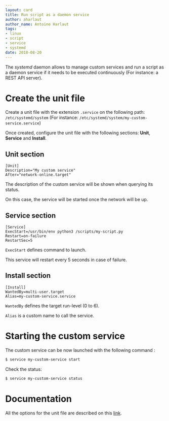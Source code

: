```yaml
---
layout: card
title: Run script as a daemon service
author: aharlaut
author_name: Antoine Harlaut
tags:
- linux
- script
- service
- systemd
date: 2018-08-20
---
```


The *systemd* daemon allows to manage custom services and run a script as a daemon service if it needs to be executed continuously (For instance: a REST API server).

# Create the unit file

Create a unit file with the extension `.service` on the following path: `/etc/systemd/system` (For instance: `/etc/systemd/system/my-custom-service.service`)

Once created, configure the unit file with the following sections: **Unit**, **Service** and **Install**.

## Unit section

```
[Unit]
Description="My custom service"
After="network-online.target"
```

The description of the custom service will be shown when querying its status.

On this case, the service will be started once the network will be up.

## Service section


```
[Service]
ExecStart=/usr/bin/env python3 /scripts/my-script.py
Restart=on-failure
RestartSec=5
```

`ExecStart` defines command to launch.

This service will restart every 5 seconds in case of failure.

## Install section

```
[Install]
WantedBy=multi-user.target
Alias=my-custom-service.service
```

`WantedBy` defines the target run-level (0 to 6).

`Alias` is a custom name to call the service.


# Starting the custom service

The custom service can be now launched with the following command :

```bash
$ service my-custom-service start
```

Check the status:

```bash
$ service my-custom-service status
```

# Documentation

All the options for the unit file are described on this [link](https://access.redhat.com/documentation/en-us/red_hat_enterprise_linux/7/html/system_administrators_guide/sect-Managing_Services_with_systemd-Unit_Files#tabl-Managing_Services_with_systemd-Service_Sec_Options).

